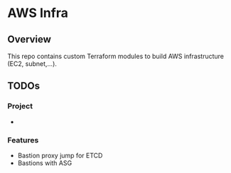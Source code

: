 AWS Infra
=========

Overview
--------

This repo contains custom Terraform modules to build AWS infrastructure (EC2, subnet,...).

TODOs
-----

### Project

-

### Features

- Bastion proxy jump for ETCD
- Bastions with ASG
